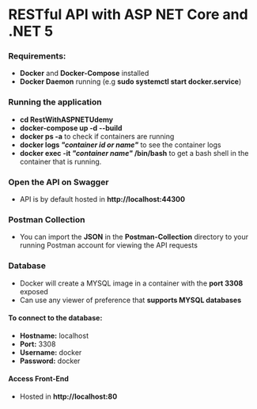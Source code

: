 # RESTful API with ASP NET Core and .NET 5 

### Requirements:
- **Docker** and **Docker-Compose** installed
- **Docker Daemon** running (e.g **sudo systemctl start docker.service**)

### Running the application
- **cd RestWithASPNETUdemy**
- **docker-compose up -d --build**
- **docker ps -a** to check if containers are running
- **docker logs *"container id or name"*** to see the container logs
- **docker exec -it *"container name"* /bin/bash** to get a bash shell in the container that is running.

### Open the API on Swagger
- API is by default hosted in **http://localhost:44300**


### Postman Collection
- You can import the **JSON** in the **Postman-Collection** directory to your running Postman account for viewing the API requests

### Database
- Docker will create a MYSQL image in a container with the **port 3308** exposed
- Can use any viewer of preference that **supports MYSQL databases**

#### To connect to the database:

- **Hostname:** localhost
- **Port:** 3308
- **Username:** docker
- **Password:** docker

#### Access Front-End 

- Hosted in **http://localhost:80**

